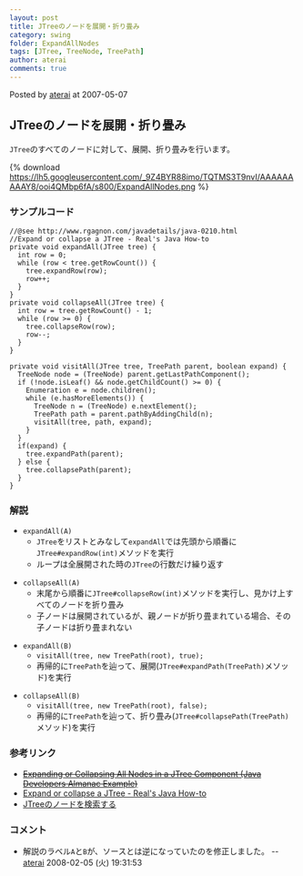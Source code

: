 ```yaml
---
layout: post
title: JTreeのノードを展開・折り畳み
category: swing
folder: ExpandAllNodes
tags: [JTree, TreeNode, TreePath]
author: aterai
comments: true
---
```


Posted by [aterai](http://terai.xrea.jp/aterai.html) at 2007-05-07

## JTreeのノードを展開・折り畳み
`JTree`のすべてのノードに対して、展開、折り畳みを行います。

{% download https://lh5.googleusercontent.com/_9Z4BYR88imo/TQTMS3T9nvI/AAAAAAAAAY8/ooi4QMbp6fA/s800/ExpandAllNodes.png %}

### サンプルコード
<pre class="prettyprint"><code>//@see http://www.rgagnon.com/javadetails/java-0210.html
//Expand or collapse a JTree - Real's Java How-to
private void expandAll(JTree tree) {
  int row = 0;
  while (row &lt; tree.getRowCount()) {
    tree.expandRow(row);
    row++;
  }
}
private void collapseAll(JTree tree) {
  int row = tree.getRowCount() - 1;
  while (row &gt;= 0) {
    tree.collapseRow(row);
    row--;
  }
}
</code></pre>

<pre class="prettyprint"><code>private void visitAll(JTree tree, TreePath parent, boolean expand) {
  TreeNode node = (TreeNode) parent.getLastPathComponent();
  if (!node.isLeaf() &amp;&amp; node.getChildCount() &gt;= 0) {
    Enumeration e = node.children();
    while (e.hasMoreElements()) {
      TreeNode n = (TreeNode) e.nextElement();
      TreePath path = parent.pathByAddingChild(n);
      visitAll(tree, path, expand);
    }
  }
  if(expand) {
    tree.expandPath(parent);
  } else {
    tree.collapsePath(parent);
  }
}
</code></pre>

### 解説
- `expandAll(A)`
    - `JTree`をリストとみなして`expandAll`では先頭から順番に`JTree#expandRow(int)`メソッドを実行
    - ループは全展開された時の`JTree`の行数だけ繰り返す

<!-- dummy comment line for breaking list -->

- `collapseAll(A)`
    - 末尾から順番に`JTree#collapseRow(int)`メソッドを実行し、見かけ上すべてのノードを折り畳み
    - 子ノードは展開されているが、親ノードが折り畳まれている場合、その子ノードは折り畳まれない

<!-- dummy comment line for breaking list -->

- `expandAll(B)`
    - `visitAll(tree, new TreePath(root), true);`
    - 再帰的に`TreePath`を辿って、展開(`JTree#expandPath(TreePath)`メソッド)を実行

<!-- dummy comment line for breaking list -->

- `collapseAll(B)`
    - `visitAll(tree, new TreePath(root), false);`
    - 再帰的に`TreePath`を辿って、折り畳み(`JTree#collapsePath(TreePath)`メソッド)を実行

<!-- dummy comment line for breaking list -->

### 参考リンク
- ~~[Expanding or Collapsing All Nodes in a JTree Component (Java Developers Almanac Example)](http://www.exampledepot.com/egs/javax.swing.tree/ExpandAll.html)~~
- [Expand or collapse a JTree - Real's Java How-to](http://www.rgagnon.com/javadetails/java-0210.html)
- [JTreeのノードを検索する](http://terai.xrea.jp/Swing/SearchBox.html)

<!-- dummy comment line for breaking list -->

### コメント
- 解説のラベル`A`と`B`が、ソースとは逆になっていたのを修正しました。 -- [aterai](http://terai.xrea.jp/aterai.html) 2008-02-05 (火) 19:31:53

<!-- dummy comment line for breaking list -->

